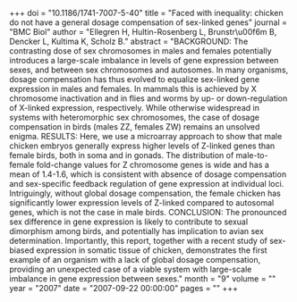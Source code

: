 +++
doi = "10.1186/1741-7007-5-40"
title = "Faced with inequality: chicken do not have a general dosage compensation of sex-linked genes"
journal = "BMC Biol"
author = "Ellegren H, Hultin-Rosenberg L, Brunstr\u00f6m B, Dencker L, Kultima K, Scholz B."
abstract = "BACKGROUND: The contrasting dose of sex chromosomes in males and females potentially introduces a large-scale imbalance in levels of gene expression between sexes, and between sex chromosomes and autosomes. In many organisms, dosage compensation has thus evolved to equalize sex-linked gene expression in males and females. In mammals this is achieved by X chromosome inactivation and in flies and worms by up- or down-regulation of X-linked expression, respectively. While otherwise widespread in systems with heteromorphic sex chromosomes, the case of dosage compensation in birds (males ZZ, females ZW) remains an unsolved enigma. RESULTS: Here, we use a microarray approach to show that male chicken embryos generally express higher levels of Z-linked genes than female birds, both in soma and in gonads. The distribution of male-to-female fold-change values for Z chromosome genes is wide and has a mean of 1.4-1.6, which is consistent with absence of dosage compensation and sex-specific feedback regulation of gene expression at individual loci. Intriguingly, without global dosage compensation, the female chicken has significantly lower expression levels of Z-linked compared to autosomal genes, which is not the case in male birds. CONCLUSION: The pronounced sex difference in gene expression is likely to contribute to sexual dimorphism among birds, and potentially has implication to avian sex determination. Importantly, this report, together with a recent study of sex-biased expression in somatic tissue of chicken, demonstrates the first example of an organism with a lack of global dosage compensation, providing an unexpected case of a viable system with large-scale imbalance in gene expression between sexes."
month = "9"
volume = ""
year = "2007"
date = "2007-09-22 00:00:00"
pages = ""
+++


